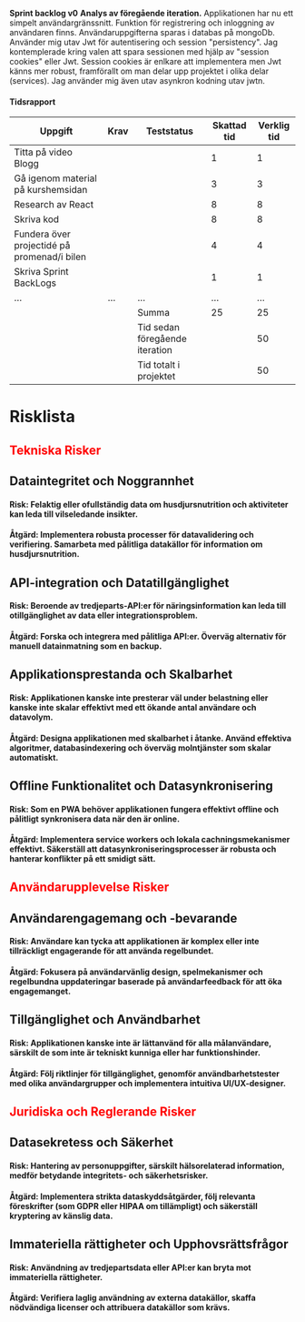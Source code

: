 **Sprint backlog v0**
**Analys av föregående iteration.**
Applikationen har nu ett simpelt användargränssnitt. Funktion för registrering och inloggning av användaren finns. Användaruppgifterna sparas i databas på mongoDb. Använder mig utav Jwt för autentisering och session "persistency". Jag kontemplerade kring valen att spara sessionen med hjälp av "session cookies" eller Jwt. Session cookies är enlkare att implementera men Jwt känns mer robust, framförallt om man delar upp projektet i olika delar (services). Jag använder mig även utav asynkron kodning utav jwtn.

#### Tidsrapport

| Uppgift                                            | Krav                  | Teststatus                        | Skattad tid | Verklig tid |
|----------------------------------------------------|-----------------------|-----------------------------------|-------------|-------------|
| Titta på video Blogg                               |                       |                                   | 1           | 1           |
| Gå igenom material på kurshemsidan                 |                       |                                   | 3           | 3           |
| Research av React                                  |                       |                                   | 8           | 8           |
| Skriva kod                                         |                       |                                   | 8           | 8           |
| Fundera över projectidé på promenad/i bilen        |                       |                                   | 4           | 4           |
| Skriva Sprint BackLogs                             |                       |                                   | 1           | 1           |
| …                                                  | …                     | …                                 | …           | …           |
|                                                    |                       | Summa                             | 25          | 25          |
|                                                    |                       | Tid sedan föregående iteration    |             | 50          |
|                                                    |                       | Tid totalt i projektet            |             | 50          |

# Risklista

## <span style="color: red;">Tekniska Risker</span>

## Dataintegritet och Noggrannhet

#### Risk: Felaktig eller ofullständig data om husdjursnutrition och aktiviteter kan leda till vilseledande insikter.
#### Åtgärd: Implementera robusta processer för datavalidering och verifiering. Samarbeta med pålitliga datakällor för information om husdjursnutrition.

## API-integration och Datatillgänglighet

#### Risk: Beroende av tredjeparts-API:er för näringsinformation kan leda till otillgänglighet av data eller integrationsproblem.
#### Åtgärd: Forska och integrera med pålitliga API:er. Överväg alternativ för manuell datainmatning som en backup.

## Applikationsprestanda och Skalbarhet

#### Risk: Applikationen kanske inte presterar väl under belastning eller kanske inte skalar effektivt med ett ökande antal användare och datavolym.
#### Åtgärd: Designa applikationen med skalbarhet i åtanke. Använd effektiva algoritmer, databasindexering och överväg molntjänster som skalar automatiskt.

## Offline Funktionalitet och Datasynkronisering

#### Risk: Som en PWA behöver applikationen fungera effektivt offline och pålitligt synkronisera data när den är online.
#### Åtgärd: Implementera service workers och lokala cachningsmekanismer effektivt. Säkerställ att datasynkroniseringsprocesser är robusta och hanterar konflikter på ett smidigt sätt.

## <span style="color: red;">Användarupplevelse Risker</span>

## Användarengagemang och -bevarande

#### Risk: Användare kan tycka att applikationen är komplex eller inte tillräckligt engagerande för att använda regelbundet.
#### Åtgärd: Fokusera på användarvänlig design, spelmekanismer och regelbundna uppdateringar baserade på användarfeedback för att öka engagemanget.

## Tillgänglighet och Användbarhet

#### Risk: Applikationen kanske inte är lättanvänd för alla målanvändare, särskilt de som inte är tekniskt kunniga eller har funktionshinder.
#### Åtgärd: Följ riktlinjer för tillgänglighet, genomför användbarhetstester med olika användargrupper och implementera intuitiva UI/UX-designer.

## <span style="color: red;">Juridiska och Reglerande Risker</span>

## Datasekretess och Säkerhet

#### Risk: Hantering av personuppgifter, särskilt hälsorelaterad information, medför betydande integritets- och säkerhetsrisker.
#### Åtgärd: Implementera strikta dataskyddsåtgärder, följ relevanta föreskrifter (som GDPR eller HIPAA om tillämpligt) och säkerställ kryptering av känslig data.

## Immateriella rättigheter och Upphovsrättsfrågor

#### Risk: Användning av tredjepartsdata eller API:er kan bryta mot immateriella rättigheter.
#### Åtgärd: Verifiera laglig användning av externa datakällor, skaffa nödvändiga licenser och attribuera datakällor som krävs.